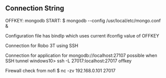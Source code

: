 ## Connection String ## 

OFFKEY: mongodb 
START: $ mongodb --config /usr/local/etc/mongo.conf &

Configuration file has bindIp which uses current ifconfig value of OFFKEY

Connection for Robo 3T using SSH

Connection for application for mongodb://localhost:27107 possible when SSH tunnel
windows10> ssh -L 27017:localhost:27017 offkey

Firewall check from nofi 
$ nc -zv 192.168.0.101 27017

